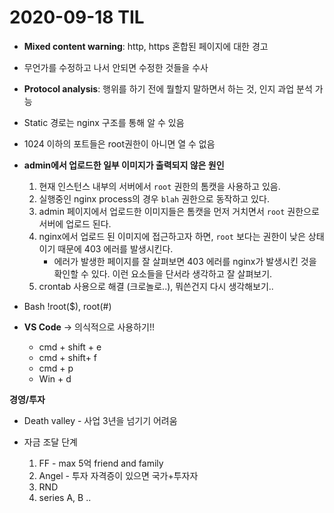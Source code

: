 # 2020-09-18 TIL

- **Mixed content warning**: http, https 혼합된 페이지에 대한 경고

- 무언가를 수정하고 나서 안되면 수정한 것들을 수사

- **Protocol analysis**: 행위를 하기 전에 뭘할지 말하면서 하는 것, 인지 과업 분석 가능

- Static 경로는 nginx 구조를 통해 알 수 있음

- 1024 이하의 포트들은 root권한이 아니면 열 수 없음

- **admin에서 업로드한 일부 이미지가 출력되지 않은 원인**
    1. 현재 인스턴스 내부의 서버에서 `root` 권한의 톰캣을 사용하고 있음. 
    2. 실행중인 nginx process의 경우 `blah` 권한으로 동작하고 있다.
    3. admin 페이지에서 업로드한 이미지들은 톰캣을 먼저 거치면서 `root` 권한으로 서버에 업로드 된다.
    4. nginx에서 업로드 된 이미지에 접근하고자 하면, `root` 보다는 권한이 낮은 상태이기 때문에 403 에러를 발생시킨다.
        - 에러가 발생한 페이지를 잘 살펴보면 403 에러를 nginx가 발생시킨 것을 확인할 수 있다. 이런 요소들을 단서라 생각하고 잘 살펴보기.
    5. crontab 사용으로 해결 (크로놀로..), 뭐쓴건지 다시 생각해보기.. 

- Bash !root($), root(#)

- **VS Code** → 의식적으로 사용하기!!
    - cmd + shift + e
    - cmd + shift+ f
    - cmd + p
    - Win + d

**경영/투자** 

- Death valley - 사업 3년을 넘기기 어려움

- 자금 조달 단계

    1. FF - max 5억 friend and family
    2. Angel - 투자 자격증이 있으면 국가+투자자 
    3. RND
    4. series A, B .. 